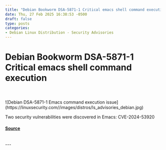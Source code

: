 ```yaml
---
title: "Debian Bookworm DSA-5871-1 Critical emacs shell command execution"
date: Thu, 27 Feb 2025 16:38:53 -0500
draft: false
type: posts
categories: 
- Debian Linux Distribution - Security Advisories
---
```

# Debian Bookworm DSA-5871-1 Critical emacs shell command execution

<br/>

<br/>
![Debian DSA-5871-1 Emacs command execution issue](https://linuxsecurity.com//images/distros/ls_advisories_debian.jpg)

Two security vulnerabilities were discovered in Emacs: CVE-2024-53920

#### [Source](https://linuxsecurity.com/advisories/debian/debian-dsa-5871-1-emacs-security-advisory-updates-vmps3pgye2m0)

<br/>
---
